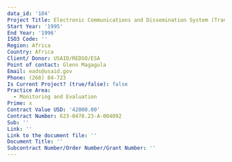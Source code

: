 ```yaml
---
data_id: '104'
Project Title: Electronic Communications and Dissemination System (TradeNet)
Start Year: '1995'
End Year: '1996'
ISO3 Code: ''
Region: Africa
Country: Africa
Client/ Donor: USAID/REDSO/ESA
Point of contact: Glenn Magagula
Email: eads@usaid.gov
Phone: (268) 84-723
Is Current Project? (true/false): false
Practice Area:
  - Monitoring and Evaluation
Prime: x
Contract Value USD: '42000.00'
Contract Number: 623-0478.23-A-004092
Sub: ''
Link: ''
Link to the document file: ''
Document Title: ''
Subcontract Number/Order Number/Grant Number: ''
---
```



